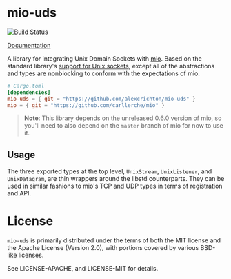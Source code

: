 # mio-uds

[![Build Status](https://travis-ci.org/alexcrichton/mio-uds.svg?branch=master)](https://travis-ci.org/alexcrichton/mio-uds)

[Documentation](http://alexcrichton.com/mio-uds/mio_uds/)

A library for integrating Unix Domain Sockets with [mio]. Based on the standard
library's [support for Unix sockets][std], except all of the abstractions and
types are nonblocking to conform with the expectations of mio.

[mio]: https://github.com/carllerche/mio
[std]: https://doc.rust-lang.org/std/os/unix/net/

```toml
# Cargo.toml
[dependencies]
mio-uds = { git = "https://github.com/alexcrichton/mio-uds" }
mio = { git = "https://github.com/carllerche/mio" }
```

> **Note**: This library depends on the unreleased 0.6.0 version of mio, so
> you'll need to also depend on the `master` branch of mio for now to use it.

## Usage

The three exported types at the top level, `UnixStream`, `UnixListener`, and
`UnixDatagram`, are thin wrappers around the libstd counterparts. They can be
used in similar fashions to mio's TCP and UDP types in terms of registration and
API.

# License

`mio-uds` is primarily distributed under the terms of both the MIT license and
the Apache License (Version 2.0), with portions covered by various BSD-like
licenses.

See LICENSE-APACHE, and LICENSE-MIT for details.

